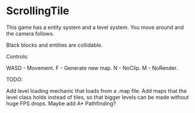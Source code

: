 ScrollingTile
=============
This game has a entity system and a level system.
You move around and the camera follows.

Black blocks and entities are collidable.

Controls:

WASD - Movement.
F - Generate new map.
N - NoClip.
M - NoRender.

TODO:

Add level loading mechanic that loads from a .map file.
Add maps that the level class holds instead of tiles, so that bigger levels can be made without huge FPS drops.
Maybe add A* Pathfinding?
